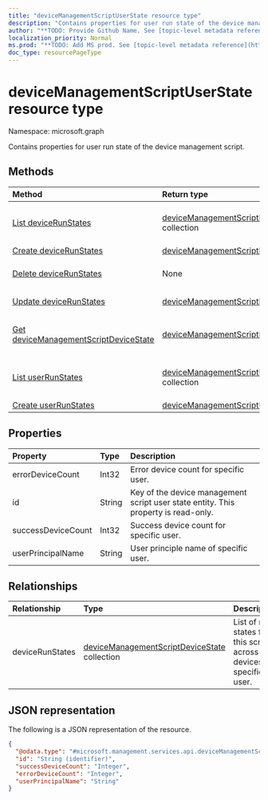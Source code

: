 ```yaml
---
title: "deviceManagementScriptUserState resource type"
description: "Contains properties for user run state of the device management script."
author: "**TODO: Provide Github Name. See [topic-level metadata reference](https://msgo.azurewebsites.net/add/document/guidelines/metadata.html#topic-level-metadata)**"
localization_priority: Normal
ms.prod: "**TODO: Add MS prod. See [topic-level metadata reference](https://msgo.azurewebsites.net/add/document/guidelines/metadata.html#topic-level-metadata)**"
doc_type: resourcePageType
---
```


# deviceManagementScriptUserState resource type


Namespace: microsoft.graph

Contains properties for user run state of the device management script.

## Methods
|Method|Return type|Description|
|:---|:---|:---|
|[List deviceRunStates](../api/devicemanagementscriptuserstate-list-devicerunstates.md)|[deviceManagementScriptDeviceState](../resources/devicemanagementscriptdevicestate.md) collection|Get the deviceManagementScriptDeviceStates from the deviceRunStates navigation property.|
|[Create deviceRunStates](../api/devicemanagementscriptuserstate-post-devicerunstates.md)|[deviceManagementScriptDeviceState](../resources/devicemanagementscriptdevicestate.md)|Create a new deviceRunStates object.|
|[Delete deviceRunStates](../api/devicemanagementscriptuserstate-delete-devicerunstates.md)|None|Delete a [deviceManagementScriptDeviceState](../resources/devicemanagementscriptdevicestate.md) object.|
|[Update deviceRunStates](../api/devicemanagementscriptuserstate-update-devicerunstates.md)|[deviceManagementScriptDeviceState](../resources/devicemanagementscriptdevicestate.md)|Update the properties of a deviceRunStates object.|
|[Get deviceManagementScriptDeviceState](../api/devicemanagementscriptdevicestate-get.md)|[deviceManagementScriptDeviceState](../resources/devicemanagementscriptdevicestate.md)|Read the properties and relationships of a [deviceManagementScriptDeviceState](../resources/devicemanagementscriptdevicestate.md) object.|
|[List userRunStates](../api/devicemanagementscript-list-userrunstates.md)|[deviceManagementScriptUserState](../resources/devicemanagementscriptuserstate.md) collection|Get the deviceManagementScriptUserStates from the userRunStates navigation property.|
|[Create userRunStates](../api/devicemanagementscript-post-userrunstates.md)|[deviceManagementScriptUserState](../resources/devicemanagementscriptuserstate.md)|Create a new userRunStates object.|

## Properties
|Property|Type|Description|
|:---|:---|:---|
|errorDeviceCount|Int32|Error device count for specific user.|
|id|String|Key of the device management script user state entity. This property is read-only.|
|successDeviceCount|Int32|Success device count for specific user.|
|userPrincipalName|String|User principle name of specific user.|

## Relationships
|Relationship|Type|Description|
|:---|:---|:---|
|deviceRunStates|[deviceManagementScriptDeviceState](../resources/devicemanagementscriptdevicestate.md) collection|List of run states for this script across all devices of specific user.|

## JSON representation
The following is a JSON representation of the resource.
<!-- {
  "blockType": "resource",
  "keyProperty": "id",
  "@odata.type": "microsoft.management.services.api.deviceManagementScriptUserState",
  "baseType": "",
  "openType": false
}
-->
``` json
{
  "@odata.type": "#microsoft.management.services.api.deviceManagementScriptUserState",
  "id": "String (identifier)",
  "successDeviceCount": "Integer",
  "errorDeviceCount": "Integer",
  "userPrincipalName": "String"
}
```

